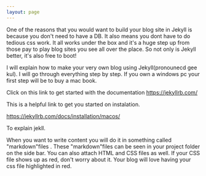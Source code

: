 ```yaml
---
layout: page
---
```

One of the reasons that you would want to build your blog site in Jekyll is because you don't need to have a DB. It also means you dont have to do tedious css work. It all works under the box and
it's a huge step up from those pay to play blog sites you see all over the place.
So not only is Jekyll better, it's also free to boot!

I will explain how to make your very own blog using Jekyll(pronounecd gee kul). I will go through everything step by step. If you own a windows pc your first step will be to buy a mac book.

Click on this link to get started with the documentation
https://jekyllrb.com/


This is a helpful link to get you started on instalation. 

https://jekyllrb.com/docs/installation/macos/

To explain jekll.

When you want to write content you will do it in something called "markdown"files . These "markdown"files can be seen in your project folder on the side bar.
You can also attach HTML and CSS files as well. If your CSS file shows up as red, don't worry about it. Your blog will love having your css file highlighted in red.









